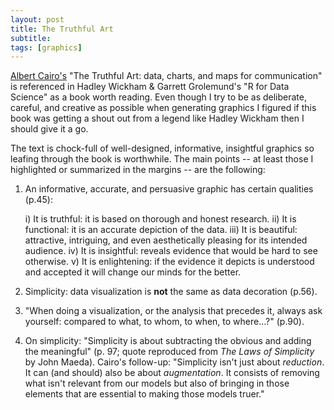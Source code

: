 ```yaml
---
layout: post
title: The Truthful Art
subtitle:  
tags: [graphics]
---
```


[Albert Cairo's](http://www.thefunctionalart.com/) "The Truthful Art:  data, charts, and maps for communication" is referenced in Hadley Wickham & Garrett Grolemund's "R for Data Science" as a book worth reading.  Even though I try to be as deliberate, careful, and creative as possible when generating graphics I figured if this book was getting a shout out from a legend like Hadley Wickham then I should give it a go.  

The text is chock-full of well-designed, informative, insightful graphics so leafing through the book is worthwhile.  The main points -- at least those I highlighted or summarized in the margins -- are the following:

1.  An informative, accurate, and persuasive graphic has certain qualities (p.45):

    i)  It is truthful:  it is based on thorough and honest research.
    ii)  It is functional:  it is an accurate depiction of the data.
    iii)  It is beautiful:  attractive, intriguing, and even aesthetically pleasing for its intended audience.
    iv)  It is insightful:  reveals evidence that would be hard to see otherwise.
    v)  It is enlightening:  if the evidence it depicts is understood and accepted it will change our minds for the better.  

2.  Simplicity:  data visualization is **not** the same as data decoration (p.56).  

3.  "When doing a visualization, or the analysis that precedes it, always ask yourself:  compared to what, to whom, to when, to where...?" (p.90).

4.  On simplicity:  "Simplicity is about subtracting the obvious and adding the meaningful" (p. 97; quote reproduced from *The Laws of Simplicity* by John Maeda).  Cairo's follow-up:  "Simplicity isn't just about *reduction*.  It can (and should) also be about *augmentation*.  It consists of removing what isn't relevant from our models but also of bringing in those elements that are essential to making those models truer."  
